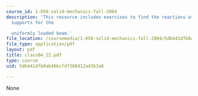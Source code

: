 ```yaml
---
course_id: 1-050-solid-mechanics-fall-2004
description: 'This resource includes exercises to find the reactions at the three
  supports for the

  uniformly loaded beam.'
file_location: /coursemedia/1-050-solid-mechanics-fall-2004/5db441dfb0ab46bcfdf388d12a43b3a6_class04_22.pdf
file_type: application/pdf
layout: pdf
title: class04_22.pdf
type: course
uid: 5db441dfb0ab46bcfdf388d12a43b3a6

---
```

None